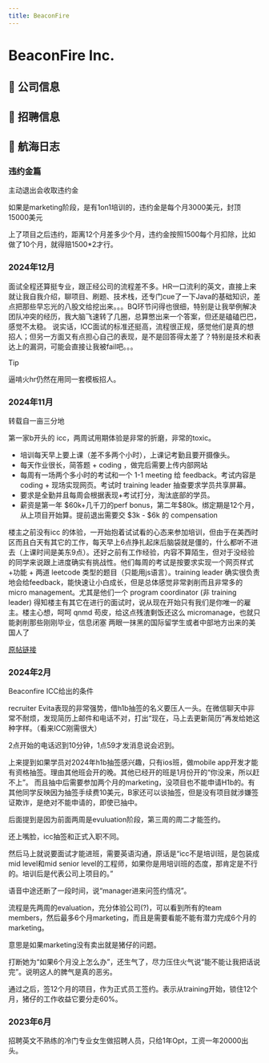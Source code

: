 ```yaml
---
title: BeaconFire
---
```


# BeaconFire Inc.

## 📌 公司信息

<StaffingCompanyTable companyJsonFileName="beaconfire"/>

## 📢 招聘信息

## 🚢 航海日志

### 违约金篇

主动退出会收取违约金

如果是marketing阶段，是有1on1培训的，违约金是每个月3000美元，封顶15000美元

上了项目之后违约，距离12个月差多少个月，违约金按照1500每个月扣除，比如做了10个月，就得赔1500*2才行。

### 2024年12月

面试全程还算挺专业，跟正经公司的流程差不多。HR一口流利的英文，直接上来就让我自我介绍，聊项目、刷题、技术栈，还专门cue了一下Java的基础知识，差点把那些早忘光的八股文给挖出来。。。BQ环节问得也很细，特别是让我举例解决团队冲突的经历，我大脑飞速转了几圈，总算憋出来一个答案，但还是磕磕巴巴，感觉不太稳。
说实话，ICC面试的标准还挺高，流程很正规，感觉他们是真的想招人；但另一方面又有点担心自己的表现，是不是回答得太差了？特别是技术和表达上的漏洞，可能会直接让我被fail吧。。。

> [!TIP]
> 逼啃火hr仍然在用同一套模板招人。

### 2024年11月

转载自一亩三分地

第一家b开头的 icc，两周试用期体验是非常的折磨，非常的toxic。
- 培训每天早上要上课（差不多两个小时），上课记考勤且要开摄像头。
- 每天作业很长，简答题 + coding ，做完后需要上传内部网站
- 每周有一场两个多小时的考试和一个 1-1 meeting 给 feedback。考试内容是 coding + 现场实现网页。考试时 training leader 抽查要求学员共享屏幕。
- 要求是全勤并且每周会根据表现+考试打分，淘汰底部的学员。
- 薪资是第一年 \$60k+几千刀的perf bonus，第二年\$80k。绑定期是12个月，从上项目开始算。提前退出需要交 \$3k - \$6k 的 compensation

楼主之前没有icc 的体验，一开始抱着试试看的心态来参加培训，但由于在美西时区而且白天有其它的工作，每天早上6点挣扎起床后脑袋就是僵的，什么都听不进去（上课时间是美东9点）。还好之前有工作经验，内容不算陌生，但对于没经验的同学来说跟上进度确实有挑战性。他们每周的考试是按要求实现一个网页样式+功能 + 两道 leetcode 类型的题目（只能用js语言）。training leader 确实很负责地会给feedback，能快速让小白成长，但是总体感觉非常剥削而且非常多的 micro management。尤其是他们一个 program coordinator (非 training leader) 得知楼主有其它在进行的面试时，说从现在开始只有我们是你唯一的雇主。楼主心想，呵呵 qnmd 苟皮，给这点残渣剩饭还这么 micromanage，也就只能剥削那些刚刚毕业，信息闭塞 两眼一抹黑的国际留学生或者中部地方出来的美国人了

[原帖链接](https://www.1point3acres.com/bbs/thread-1100314-1-1.html)

### 2024年2月

Beaconfire ICC给出的条件

recruiter Evita表现的非常强势，借h1b抽签的名义要压人一头。在微信聊天中非常不耐烦，发现简历上邮件和电话不对，打出“现在，马上去更新简历”再发给她这种字样。（看来ICC刚需很大）

2点开始的电话迟到10分钟，1点59才发消息说会迟到。

上来提到如果学员对2024年h1b抽签感兴趣，只有ios班，做mobile app开发才能有资格抽签。理由其他班会开的晚。其他已经开的班是1月份开的“你没来，所以赶不上”。
而且抽中后需要参加两个月的marketing，没项目也不能申请H1b的。有其他同学反映因为抽签手续费10美元，B家还可以谈抽签，但是没有项目就涉嫌签证欺诈，是绝对不能申请的，即使已抽中。

后面提到是因为前面两周是evuluation阶段，第三周的周二才能签约。

还上嘴脸，icc抽签和正式入职不同。

然后马上就说要面试才能进班，需要英语沟通，原话是“icc不是培训班，是包装成mid level和mid senior level的工程师，如果你是用培训班的态度，那肯定是不行的。培训后是代表公司上项目的。”

语音中途还断了一段时间，说“manager进来问签约情况”。

流程是先两周的evaluation，充分体验公司(?)，可以看到所有的team members，然后最多6个月marketing，而且是需要看能不能有潜力完成6个月的marketing。

意思是如果marketing没有卖出就是猪仔的问题。

打断她为“如果6个月没上怎么办”，还生气了，尽力压住火气说“能不能让我把话说完”。说明这人的脾气是真的恶劣。

通过之后，签12个月的项目，作为正式员工签约。表示从training开始，锁住12个月，猪仔的工作收益它要分走60%。

### 2023年6月

招聘英文不熟练的冷门专业女生做招聘人员，只给1年Opt，工资一年20000出头。
